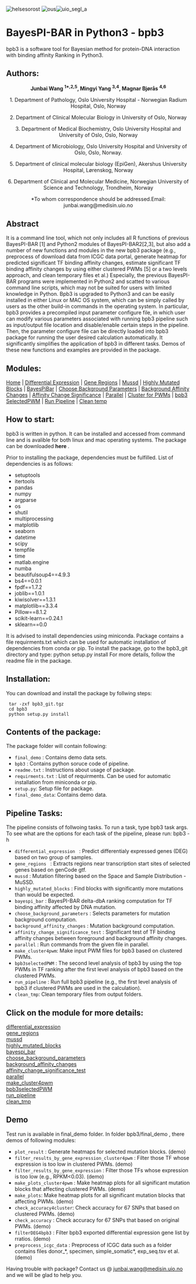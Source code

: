 ![helsesorost](https://user-images.githubusercontent.com/79196757/116503417-50eaa000-a8b6-11eb-9925-382c86dc97c9.png) ![ous](https://user-images.githubusercontent.com/79196757/116503445-652e9d00-a8b6-11eb-8985-df71a9a4b9f2.png)![uio_segl_a](https://user-images.githubusercontent.com/79196757/179632843-0bd8b826-7fe3-4d3e-81c0-cf53647375b6.png)


# BayesPI-BAR in Python3 - bpb3

bpb3 is a software tool for Bayesian method for protein-DNA interaction with binding affinity Ranking in Python3.

## Authors:

  <p align="center"><strong>  Junbai Wang <sup>1*,2,5</sup>, Mingyi Yang <sup>3,4</sup>, Magnar Bjørås <sup>4,6</sup>  </strong></p>
  
  <p align="center">1. Department of Pathology, Oslo University Hospital - Norwegian Radium Hospital, Oslo, Norway </p>
  <p align="center">2. Department of Clinical Molecular Biology in University of Oslo, Norway </p>
  <p align="center">3. Department of Medical Biochemistry, Oslo University Hospital and University of Oslo, Oslo, Norway</p>
  <p align="center">4. Department of Microbiology, Oslo University Hospital and University of Oslo, Oslo, Norway. </p>
  <p align="center">5. Department of clinical molecular biology (EpiGen), Akershus University Hospital, Lørenskog, Norway </p>
  <p align="center">6. Department of Clinical and Molecular Medicine, Norwegian University of Science and Technology, Trondheim, Norway </p>
<p align="center">*To whom correspondence should be addressed.Email: junbai.wang@medisin.uio.no </p>

<head>
	

</head>



## Abstract

<p>It is a command line tool, which not only includes all R functions of previous BayesPI-BAR [1] and Python2 modules of BayesPI-BAR2[2,3], 
but also add a number of new functions and modules in the new bpb3 package (e.g., preprocess of download data from ICGC data portal, 
generate heatmap for predicted significant TF binding affinity changes, estimate significant TF binding affinity changes by using 
either clustered PWMs [5] or a two levels approach, and clean temporary files et al.) Especially, the previous BayesPI-BAR programs 
were implemented in Python2 and scatted to various command line scripts, which may not be suited for users with limited knowledge in Python. 
Bpb3 is upgraded to Python3 and can be easily installed in either Linux or MAC OS system, which can be simply called by users as 
the other build-in commands in the operating system. In particular, bpb3 provides a precompiled input parameter configure file, 
in which user can modify various parameters associated with running bpb3 pipeline such as input/output file location and disable/enable certain steps in the pipeline. 
Then, the parameter configure file can be directly loaded into bpb3 package for running the user desired calculation automatically. 
It significantly simplifies the application of bpb3 in different tasks. Demos of these new functions and examples are provided in the package.
</p>
	
## Modules:
[Home](index.md) | [Differential Expression](differential_expression.md) | [Gene Regions](gene_regions.md) | [Mussd](mussd.md) | [Highly Mutated Blocks](highly_mutated_blocks.md) | [BayesPiBar](bayespi_bar.md) | [Choose Background Parameters](choose_background_parameters.md) | [Background Affinity Changes](background_affinity_changes.md) | [Affinity Change Significance](affinity_change_significance_test.md) | [Parallel](parallel.md) | [Cluster for PWMs](make_cluster4pwm.md) | [bpb3 SelectedPWM](bpb3selectedPWM.md) | [Run Pipeline](run_pipeline.md) | [Clean temp](clean_tmp.md) 
	
## How to start:
<div class="container-fluid abstract_des">
bpb3 is written in python. It can be installed and accessed from command line and is avalible for both linux and mac operating systems. The package can be downloaded <strong> here </strong> .

Prior to installing the package, dependencies must be fulfilled. List of dependencies is as follows:
<ul>
	<li>setuptools</li>
	<li>itertools</li>
	<li>pandas</li>
	<li>numpy</li>
	<li>argparse</li>
	<li>os</li>
	<li>shutil</li>
	<li>multiprocessing</li>
	<li>matplotlib</li>
	<li>seaborn</li>
	<li>datetime</li>
	<li>scipy</li>
	<li>tempfile</li>
	<li>time</li>
	<li>matlab.engine</li>
	<li>numba</li>
	<li>beautifulsoup4==4.9.3</li>
	<li>bs4==0.0.1</li>
	<li>fpdf==1.7.2</li>
	<li>joblib==1.0.1</li>
	<li>kiwisolver==1.3.1</li>
	<li>matplotlib==3.3.4</li>
	<li>Pillow==8.1.2</li>
	<li>scikit-learn==0.24.1</li>
	<li>sklearn==0.0</li>
	</ul>
It is advised to install dependencies using miniconda.
Package contains a file requirments.txt which can be used for automatic installation of dependencies from conda or pip.
To install the package, go to the bpb3_git directory and type: python setup.py install
For more details, follow the readme file in the package.
</div>
	
	
## Installation:
<div class="container-fluid abstract_des">
		
<p>You can download and install the package by follwing steps:
	</p>
<pre class="bash"><code class="hljs"><span class="hljs-comment"> tar -zxf bpb3_git.tgz</span>
<span class="hljs-comment"> cd bpb3</span>
<span class="hljs-comment"> python setup.py install</span></code></pre>
	</div>	
	
## Contents of the package:
<div class="container-fluid abstract_des">
		
<p>The package folder will contain following:
	</p>
<ul>
	<li><code>final_demo</code> : Contains demo data sets.</li>
	<li><code>bpb3</code> : Contains python soruce code of pipeline.</li>
	<li><code>readme.txt</code> : Instructions about usage of package.</li>
	<li><code>requirments.txt</code> :  List of requirments. Can be used for automatic installation from miniconda or pip.</li>
	<li><code>setup.py</code>: Setup file for package.</li>
	<li><code>final_demo_data</code>: Contains demo data.</li>


</ul>	
	
</div>

	
## Pipeline Tasks:
	
<p>The pipeline consists of follwoing tasks. To run a task, type bpb3 task args. To see what are the options for each task of the pipeline, please run: bpb3 -h </p>

<ul>
<li><code>differential_expression </code> : Predict differentialy expressed genes (DEG) based on two group of samples.</li>
	<li><code>gene_regions </code> : Extracts regions near transcription start sites of selected genes based on genCode gtf. </li>
	<li><code>mussd</code> : Mutation filtering based on the Space and Sample Distribution - MuSSD.</li>
	<li><code>highly_mutated_blocks</code> : Find blocks with significantly more mutations than would be expected.</li>
	<li><code>bayespi_bar</code> : BayesPI-BAR delta-dbA ranking computation for TF binding affinity affected by DNA mutation.</li>
	<li><code>choose_background_parameters</code> : Selects parameters for mutation background computation.</li>
	<li><code>background_affinity_changes</code> : Mutation background computation.</li>
	<li><code>affinity_change_significance_test</code> : Significant test of TF binding affinity changes between foreground and background affinity changes.</li>
	<li><code>parallel</code> : Run commands from the given file in parallel.</li>
	<li><code>make_cluster4pwm</code>:  Make input PWM files for bpb3 based on clustered PWMs.</li>
	<li><code>bpb3selectedPWM</code> : The second level analysis of bpb3 by using the top PWMs in TF ranking after the first level analysis of bpb3 based on the clustered PWMs.</li>
	<li><code>run_pipeline</code> : Run full bpb3 pipeline (e.g., the first level analysis of bpb3 if clustered PWMs are used in the calculation).</li>
	<li><code>clean_tmp</code>: Clean temporary files from output folders.</li>

</ul>
	
## Click on the module for more details:
[differential_expression](differential_expression.md)  
[gene_regions](gene_regions.md)  
[mussd](mussd.md)  
[highly_mutated_blocks](highly_mutated_blocks.md)  
[bayespi_bar](bayespi_bar.md)  
[choose_background_parameters](choose_background_parameters.md)  
[background_affinity_changes](background_affinity_changes.md)  
[affinity_change_significance_test](affinity_change_significance_test.md)  
[parallel](parallel.md)  
[make_cluster4pwm](make_cluster4pwm.md)  
[bpb3selectedPWM](bpb3selectedPWM.md)  
[run_pipeline](run_pipeline.md)  
[clean_tmp](clean_tmp.md)  

	
## Demo
<div class="container-fluid abstract_des">

<p>Test run is available in final_demo folder.
In folder bpb3/final_demo , there demos of following modules: </p>

<ul>
	<li><code>plot_result</code> : Generate heatmaps for selected mutation blocks. (demo)</li>
	<li><code>filter_results_by_gene_expression_cluster4pwm</code> : Filter those TF whose expression is too low in clustered PWMs. (demo)</li>
	<li><code>filter_results_by_gene_expression</code> : Filter those TFs whose expression is too low (e.g., RPKM<0.03). (demo)</li>
	<li><code>make_plots_cluster4pwm</code> : Make heatmap plots for all significant mutation blocks that affecting clustered PWMs. (demo)</li>
	<li><code>make_plots</code>: Make heatmap plots for all significant mutation blocks that affecting PWMs. (demo)</li>
	<li><code>check_accuracy4cluster</code>: Check accuracy for 67 SNPs that based on clustered PWMs. (demo)</li>
	<li><code>check_accuracy</code> : Check accuracy for 67 SNPs that based on original PWMs. (demo)</li>
	<li><code>filterDEG4bpb3</code> : Filter bpb3 exported differential expression gene list by rratios. (demo)</li>
	<li><code>preprocess_icgc_data</code> : Preprocess of ICGC data such as a folder contains files donor_*, specimen, simple_somatic*, exp_seq.tsv et al. (demo)</li>
	
</ul>
</div>
	
	
          		 
         	
           			
         	
         		
         		
         	
Having trouble with package? Contact us @ junbai.wang@medisin.uio.no and we will be glad to help you.

